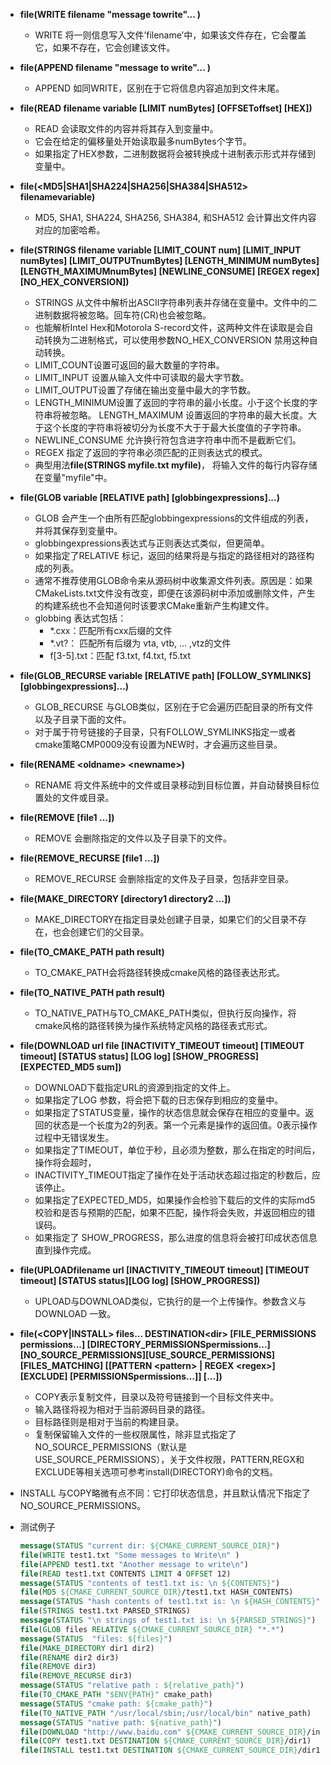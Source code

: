 - **file(WRITE filename "message towrite"... )**
  - WRITE 将一则信息写入文件’filename’中，如果该文件存在，它会覆盖它，如果不存在，它会创建该文件。
- **file(APPEND filename "message to write"... )**
  - APPEND 如同WRITE，区别在于它将信息内容追加到文件末尾。
- **file(READ filename variable [LIMIT numBytes] [OFFSEToffset] [HEX])**
  - READ 会读取文件的内容并将其存入到变量中。
  - 它会在给定的偏移量处开始读取最多numBytes个字节。
  - 如果指定了HEX参数，二进制数据将会被转换成十进制表示形式并存储到变量中。
- **file(<MD5|SHA1|SHA224|SHA256|SHA384|SHA512> filenamevariable)**
  - MD5, SHA1, SHA224, SHA256, SHA384, 和SHA512 会计算出文件内容对应的加密哈希。
- **file(STRINGS filename variable [LIMIT_COUNT num]
       [LIMIT_INPUT numBytes] [LIMIT_OUTPUTnumBytes]
       [LENGTH_MINIMUM numBytes] [LENGTH_MAXIMUMnumBytes]
       [NEWLINE_CONSUME] [REGEX regex]
       [NO_HEX_CONVERSION])**
  - STRINGS 从文件中解析出ASCII字符串列表并存储在变量中。文件中的二进制数据将被忽略。回车符(CR)也会被忽略。
  - 也能解析Intel Hex和Motorola S-record文件，这两种文件在读取是会自动转换为二进制格式，可以使用参数NO_HEX_CONVERSION 禁用这种自动转换。
  - LIMIT_COUNT设置可返回的最大数量的字符串。
  - LIMIT_INPUT 设置从输入文件中可读取的最大字节数。
  - LIMIT_OUTPUT设置了存储在输出变量中最大的字节数。
  - LENGTH_MINIMUM设置了返回的字符串的最小长度。小于这个长度的字符串将被忽略。 LENGTH_MAXIMUM 设置返回的字符串的最大长度。大于这个长度的字符串将被切分为长度不大于于最大长度值的子字符串。
  - NEWLINE_CONSUME 允许换行符包含进字符串中而不是截断它们。
  - REGEX 指定了返回的字符串必须匹配的正则表达式的模式。
  - 典型用法**file(STRINGS myfile.txt myfile)**， 将输入文件的每行内容存储在变量"myfile"中。
- **file(GLOB variable [RELATIVE path] [globbingexpressions]...)**
  - GLOB 会产生一个由所有匹配globbingexpressions的文件组成的列表，并将其保存到变量中。
  - globbingexpressions表达式与正则表达式类似，但更简单。
  - 如果指定了RELATIVE 标记，返回的结果将是与指定的路径相对的路径构成的列表。
  - 通常不推荐使用GLOB命令来从源码树中收集源文件列表。原因是：如果CMakeLists.txt文件没有改变，即便在该源码树中添加或删除文件，产生的构建系统也不会知道何时该要求CMake重新产生构建文件。
  - globbing 表达式包括：
    - *.cxx：匹配所有cxx后缀的文件
    - *.vt?： 匹配所有后缀为 vta, vtb, ... ,vtz的文件
    - f[3-5].txt：匹配 f3.txt, f4.txt, f5.txt
- **file(GLOB_RECURSE variable [RELATIVE path]
     [FOLLOW_SYMLINKS] [globbingexpressions]...)**
  - GLOB_RECURSE 与GLOB类似，区别在于它会遍历匹配目录的所有文件以及子目录下面的文件。
  - 对于属于符号链接的子目录，只有FOLLOW_SYMLINKS指定一或者cmake策略CMP0009没有设置为NEW时，才会遍历这些目录。
- **file(RENAME \<oldname> \<newname>)**
  - RENAME 将文件系统中的文件或目录移动到目标位置，并自动替换目标位置处的文件或目录。
- **file(REMOVE [file1 ...])**
  - REMOVE 会删除指定的文件以及子目录下的文件。
- **file(REMOVE_RECURSE [file1 ...])**
  - REMOVE_RECURSE 会删除指定的文件及子目录，包括非空目录。
- **file(MAKE_DIRECTORY [directory1 directory2 ...])**
  - MAKE_DIRECTORY在指定目录处创建子目录，如果它们的父目录不存在，也会创建它们的父目录。
- **file(TO_CMAKE_PATH path result)**
  - TO_CMAKE_PATH会将路径转换成cmake风格的路径表达形式。
- **file(TO_NATIVE_PATH path result)**
  - TO_NATIVE_PATH与TO_CMAKE_PATH类似，但执行反向操作，将cmake风格的路径转换为操作系统特定风格的路径表式形式。
- **file(DOWNLOAD url file [INACTIVITY_TIMEOUT timeout]
     [TIMEOUT timeout] [STATUS status] [LOG log] [SHOW_PROGRESS]
     [EXPECTED_MD5 sum])**
  - DOWNLOAD下载指定URL的资源到指定的文件上。
  - 如果指定了LOG 参数，将会把下载的日志保存到相应的变量中。
  - 如果指定了STATUS变量，操作的状态信息就会保存在相应的变量中。返回的状态是一个长度为2的列表。第一个元素是操作的返回值。0表示操作过程中无错误发生。
  - 如果指定了TIMEOUT，单位于秒，且必须为整数，那么在指定的时间后，操作将会超时，
  - INACTIVITY_TIMEOUT指定了操作在处于活动状态超过指定的秒数后，应该停止。
  - 如果指定了EXPECTED_MD5，如果操作会检验下载后的文件的实际md5校验和是否与预期的匹配，如果不匹配，操作将会失败，并返回相应的错误码。
  - 如果指定了 SHOW_PROGRESS，那么进度的信息将会被打印成状态信息直到操作完成。
- **file(UPLOADfilename url [INACTIVITY_TIMEOUT timeout]
     [TIMEOUT timeout] [STATUS status][LOG log] [SHOW_PROGRESS])**
  - UPLOAD与DOWNLOAD类似，它执行的是一个上传操作。参数含义与DOWNLOAD 一致。
- **file(<COPY|INSTALL> files... DESTINATION\<dir>
       [FILE_PERMISSIONS permissions...]
       [DIRECTORY_PERMISSIONSpermissions...]
       \[NO_SOURCE_PERMISSIONS][USE_SOURCE_PERMISSIONS]
       [FILES_MATCHING]
       [[PATTERN \<pattern> | REGEX \<regex>]
       [EXCLUDE] [PERMISSIONSpermissions...]] [...])**
  - COPY表示复制文件，目录以及符号链接到一个目标文件夹中。
  - 输入路径将视为相对于当前源码目录的路径。
  - 目标路径则是相对于当前的构建目录。
  - 复制保留输入文件的一些权限属性，除非显式指定了NO_SOURCE_PERMISSIONS（默认是USE_SOURCE_PERMISSIONS），关于文件权限，PATTERN,REGX和EXCLUDE等相关选项可参考install(DIRECTORY)命令的文档。
- INSTALL 与COPY略微有点不同：它打印状态信息，并且默认情况下指定了 NO_SOURCE_PERMISSIONS。

- 测试例子

  ```cmake
  message(STATUS "current dir: ${CMAKE_CURRENT_SOURCE_DIR}")
  file(WRITE test1.txt "Some messages to Write\n" )
  file(APPEND test1.txt "Another message to write\n")
  file(READ test1.txt CONTENTS LIMIT 4 OFFSET 12)
  message(STATUS "contents of test1.txt is: \n ${CONTENTS}")
  file(MD5 ${CMAKE_CURRENT_SOURCE_DIR}/test1.txt HASH_CONTENTS)
  message(STATUS "hash contents of test1.txt is: \n ${HASH_CONTENTS}")
  file(STRINGS test1.txt PARSED_STRINGS)
  message(STATUS "\n strings of test1.txt is: \n ${PARSED_STRINGS}")
  file(GLOB files RELATIVE ${CMAKE_CURRENT_SOURCE_DIR} "*.*")
  message(STATUS  "files: ${files}")
  file(MAKE_DIRECTORY dir1 dir2)
  file(RENAME dir2 dir3)
  file(REMOVE dir3)
  file(REMOVE_RECURSE dir3)
  message(STATUS "relative path : ${relative_path}")
  file(TO_CMAKE_PATH "$ENV{PATH}" cmake_path)
  message(STATUS "cmake path: ${cmake_path}")
  file(TO_NATIVE_PATH "/usr/local/sbin;/usr/local/bin" native_path)
  message(STATUS "native path: ${native_path}")
  file(DOWNLOAD "http://www.baidu.com" ${CMAKE_CURRENT_SOURCE_DIR}/index.html SHOW_PROGRESS)
  file(COPY test1.txt DESTINATION ${CMAKE_CURRENT_SOURCE_DIR}/dir1)
  file(INSTALL test1.txt DESTINATION ${CMAKE_CURRENT_SOURCE_DIR}/dir1)
  ```

  